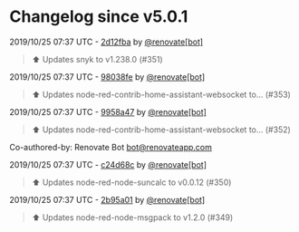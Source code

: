 # Changelog since v5.0.1

2019/10/25 07:37 UTC - [2d12fba](https://github.com/hassio-addons/addon-node-red/commit/2d12fbac176296f78640e049a4cd1821e37c42c0) by [@renovate[bot]](https://github.com/apps/renovate)
> :arrow_up: Updates snyk to v1.238.0 (#351) 

2019/10/25 07:37 UTC - [98038fe](https://github.com/hassio-addons/addon-node-red/commit/98038fe569ae9ba11fae913792ee434f9b49b890) by [@renovate[bot]](https://github.com/apps/renovate)
> :arrow_up: Updates node-red-contrib-home-assistant-websocket to… (#353) 

2019/10/25 07:37 UTC - [9958a47](https://github.com/hassio-addons/addon-node-red/commit/9958a472ec3aa8a6d505511ed37026340ae50ecb) by [@renovate[bot]](https://github.com/apps/renovate)
> :arrow_up: Updates node-red-contrib-home-assistant-websocket to… (#352)



Co-authored-by: Renovate Bot <bot@renovateapp.com> 

2019/10/25 07:37 UTC - [c24d68c](https://github.com/hassio-addons/addon-node-red/commit/c24d68ceec4ca89baf2b5bc9c5632000aa71ba72) by [@renovate[bot]](https://github.com/apps/renovate)
> :arrow_up: Updates node-red-node-suncalc to v0.0.12 (#350) 

2019/10/25 07:37 UTC - [2b95a01](https://github.com/hassio-addons/addon-node-red/commit/2b95a01b2255c9ac9ffe77985c27e3ba07324db6) by [@renovate[bot]](https://github.com/apps/renovate)
> :arrow_up: Updates node-red-node-msgpack to v1.2.0 (#349) 

